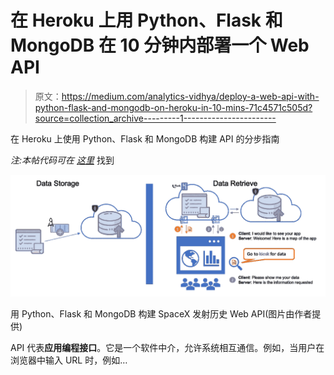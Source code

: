 # 在 Heroku 上用 Python、Flask 和 MongoDB 在 10 分钟内部署一个 Web API

> 原文：<https://medium.com/analytics-vidhya/deploy-a-web-api-with-python-flask-and-mongodb-on-heroku-in-10-mins-71c4571c505d?source=collection_archive---------1----------------------->

在 Heroku 上使用 Python、Flask 和 MongoDB 构建 API 的分步指南

*注:本帖代码可在* [*这里*](https://github.com/kevinclee26/mongo_heroku_demo) 找到

![](img/0a159c8cb8d57223390bf25bea28a910.png)

用 Python、Flask 和 MongoDB 构建 SpaceX 发射历史 Web API(图片由作者提供)

API 代表**应用编程接口**。它是一个软件中介，允许系统相互通信。例如，当用户在浏览器中输入 URL 时，例如…